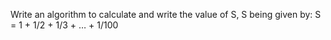 Write an algorithm to calculate and write the value of S, S being given by:
S = 1 + 1/2 + 1/3 + … + 1/100